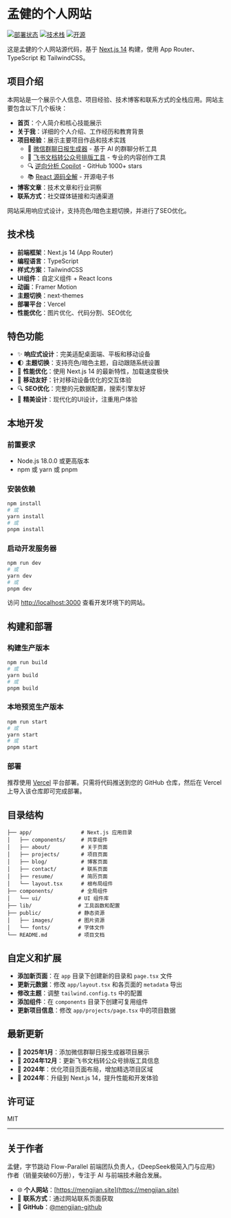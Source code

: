 # 孟健的个人网站

[![部署状态](https://img.shields.io/badge/部署-成功-brightgreen)](https://mengjian.dev)
[![技术栈](https://img.shields.io/badge/技术栈-Next.js%2014-blue)](https://nextjs.org/)
[![开源](https://img.shields.io/badge/开源-MIT-green)](https://github.com/mengjian-github/mengjian-homepage)

这是孟健的个人网站源代码，基于 [Next.js 14](https://nextjs.org/) 构建，使用 App Router、TypeScript 和 TailwindCSS。

## 项目介绍

本网站是一个展示个人信息、项目经验、技术博客和联系方式的全栈应用。网站主要包含以下几个板块：

- **首页**：个人简介和核心技能展示
- **关于我**：详细的个人介绍、工作经历和教育背景
- **项目经验**：展示主要项目作品和技术实践
  - 🤖 [微信群聊日报生成器](https://www.wechatdaily.online/) - 基于 AI 的群聊分析工具
  - 📝 [飞书文档转公众号排版工具](https://www.larkmd.online/) - 专业的内容创作工具
  - 🔍 [逆向分析 Copilot](https://github.com/mengjian-github/copilot-analysis) - GitHub 1000+ stars
  - 📚 [React 源码全解](https://meng-jian.gitbook.io/react-yuan-ma-quan-jie/) - 开源电子书
- **博客文章**：技术文章和行业洞察
- **联系方式**：社交媒体链接和沟通渠道

网站采用响应式设计，支持亮色/暗色主题切换，并进行了SEO优化。

## 技术栈

- **前端框架**：Next.js 14 (App Router)
- **编程语言**：TypeScript
- **样式方案**：TailwindCSS
- **UI组件**：自定义组件 + React Icons
- **动画**：Framer Motion
- **主题切换**：next-themes
- **部署平台**：Vercel
- **性能优化**：图片优化、代码分割、SEO优化

## 特色功能

- ✨ **响应式设计**：完美适配桌面端、平板和移动设备
- 🌓 **主题切换**：支持亮色/暗色主题，自动跟随系统设置
- 🚀 **性能优化**：使用 Next.js 14 的最新特性，加载速度极快
- 📱 **移动友好**：针对移动设备优化的交互体验
- 🔍 **SEO优化**：完整的元数据配置，搜索引擎友好
- 🎨 **精美设计**：现代化的UI设计，注重用户体验

## 本地开发

### 前置要求

- Node.js 18.0.0 或更高版本
- npm 或 yarn 或 pnpm

### 安装依赖

```bash
npm install
# 或
yarn install
# 或
pnpm install
```

### 启动开发服务器

```bash
npm run dev
# 或
yarn dev
# 或
pnpm dev
```

访问 [http://localhost:3000](http://localhost:3000) 查看开发环境下的网站。

## 构建和部署

### 构建生产版本

```bash
npm run build
# 或
yarn build
# 或
pnpm build
```

### 本地预览生产版本

```bash
npm run start
# 或
yarn start
# 或
pnpm start
```

### 部署

推荐使用 [Vercel](https://vercel.com/) 平台部署。只需将代码推送到您的 GitHub 仓库，然后在 Vercel 上导入该仓库即可完成部署。

## 目录结构

```
├── app/                # Next.js 应用目录
│   ├── components/     # 共享组件
│   ├── about/          # 关于页面
│   ├── projects/       # 项目页面
│   ├── blog/           # 博客页面
│   ├── contact/        # 联系页面
│   ├── resume/         # 简历页面
│   └── layout.tsx      # 根布局组件
├── components/         # 全局组件
│   └── ui/            # UI 组件库
├── lib/               # 工具函数和配置
├── public/            # 静态资源
│   ├── images/        # 图片资源
│   └── fonts/         # 字体文件
└── README.md          # 项目文档
```

## 自定义和扩展

- **添加新页面**：在 `app` 目录下创建新的目录和 `page.tsx` 文件
- **更新元数据**：修改 `app/layout.tsx` 和各页面的 `metadata` 导出
- **修改主题**：调整 `tailwind.config.ts` 中的配置
- **添加组件**：在 `components` 目录下创建可复用组件
- **更新项目信息**：修改 `app/projects/page.tsx` 中的项目数据

## 最新更新

- 🚀 **2025年1月**：添加微信群聊日报生成器项目展示
- 📝 **2024年12月**：更新飞书文档转公众号排版工具信息
- 🎨 **2024年**：优化项目页面布局，增加精选项目区域
- 🔧 **2024年**：升级到 Next.js 14，提升性能和开发体验

## 许可证

MIT

---

## 关于作者

孟健，字节跳动 Flow-Parallel 前端团队负责人，《DeepSeek极简入门与应用》作者（销量突破60万册），专注于 AI 与前端技术融合发展。

- 🌐 **个人网站**：[https://mengjian.site](https://mengjian.site)
- 📧 **联系方式**：通过网站联系页面获取
- 🐙 **GitHub**：[@mengjian-github](https://github.com/mengjian-github)
